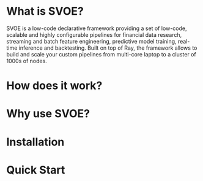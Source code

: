 # What is SVOE?

SVOE is a low-code declarative framework providing a set of low-code, scalable and highly configurable pipelines for 
financial data research, streaming and batch feature engineering, predictive model training, real-time inference and 
backtesting. Built on top of Ray, the framework allows to build and scale your custom pipelines from multi-core laptop 
to a cluster of 1000s of nodes.

# How does it work?

# Why use SVOE?

# Installation

# Quick Start